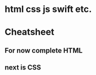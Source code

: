 <!-- https://tatatatirac.github.io/cheat-sheet.github.io/-->
<h1>html css js swift etc.</h1>
<h1>Cheatsheet</h1>



<h2>For now complete HTML</h2> 
<h2>next is CSS</h2>
